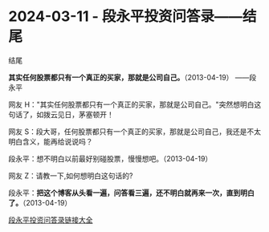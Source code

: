 # 2024-03-11 - 段永平投资问答录——结尾

结尾

**其实任何股票都只有一个真正的买家，那就是公司自己。**（2013-04-19） ——段永平

网友 H："其实任何股票都只有一个真正的买家，那就是公司自己。"突然想明白这句话了，如拨云见日，茅塞顿开！

网友 S：段大哥，任何股票都只有一个真正的买家，那就是公司自己，我还是不太明白含义，能再给说说吗？

段永平：想不明白以前最好别碰股票，慢慢想吧。（2013-04-19）

网友 Z：请教一下,如何想明白这句话的?

段永平：**把这个博客从头看一遍，问答看三遍，还不明白就再来一次，直到明白了。**（2013-04-19）

[段永平投资问答录链接大全](https://mp.weixin.qq.com/mp/appmsgalbum?__biz=MzUyMTcxODYyMw==&action=getalbum&album_id=3002213374534926339#wechat_redirect)